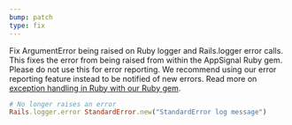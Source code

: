 ```yaml
---
bump: patch
type: fix
---
```


Fix ArgumentError being raised on Ruby logger and Rails.logger error calls. This fixes the error from being raised from within the AppSignal Ruby gem.
Please do not use this for error reporting. We recommend using our error reporting feature instead to be notified of new errors. Read more on [exception handling in Ruby with our Ruby gem](https://docs.appsignal.com/ruby/instrumentation/exception-handling.html).

```ruby
# No longer raises an error
Rails.logger.error StandardError.new("StandardError log message")
```

